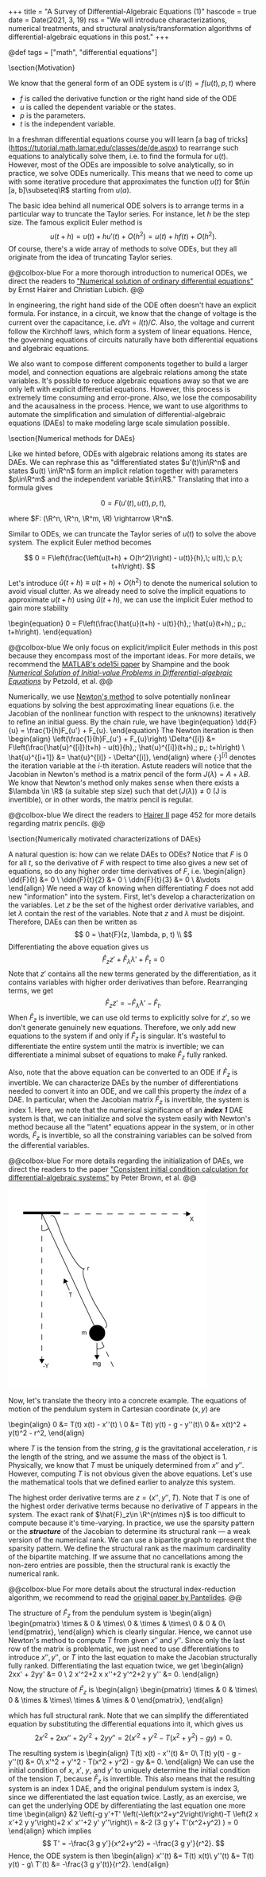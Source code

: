 +++
title = "A Survey of Differential-Algebraic Equations (1)"
hascode = true
date = Date(2021, 3, 19)
rss = "We will introduce characterizations, numerical treatments, and structural
analysis/transformation algorithms of differential-algebraic equations in this
post."
+++

@def tags = ["math", "differential equations"]


\section{Motivation}

We know that the general form of an ODE system is $u'(t) = f(u(t), p, t)$ where
- $f$ is called the derivative function or the right hand side of the ODE
- $u$ is called the dependent variable or the states.
- $p$ is the parameters.
- $t$ is the independent variable.

In a freshman differential equations course you will learn [a bag of tricks]
(https://tutorial.math.lamar.edu/classes/de/de.aspx) to rearrange such equations
to analytically solve them, i.e. to find the formula for $u(t)$. However, most
of the ODEs are impossible to solve analytically, so in practice, we solve ODEs
numerically. This means that we need to come up with some iterative procedure
that approximates the function $u(t)$ for $t\in [a, b]\subseteq\R$ starting from
$u(a)$.

The basic idea behind all numerical ODE solvers is to arrange terms in a
particular way to truncate the Taylor series. For instance, let $h$ be the step
size. The famous explicit Euler method is
$$
u(t + h) = u(t) + h u'(t) + O(h^2) = u(t) + h f(t) + O(h^2).
$$
Of course, there's a wide array of methods to solve ODEs, but they all originate
from the idea of truncating Taylor series.

@@colbox-blue
For a more thorough introduction to numerical ODEs, we direct the readers to
["Numerical solution of ordinary differential equations"](https://na.uni-tuebingen.de/~lubich/pcam-ode.pdf)
by Ernst Hairer and Christian Lubich.
@@

In engineering, the right hand side of the ODE often doesn't have an explicit
formula. For instance, in a circuit, we know that the change of voltage is the
current over the capacitance, i.e. $\dd{V}{t} = I(t) / C$. Also, the voltage and
current follow the Kirchhoff laws, which form a system of linear equations.
Hence, the governing equations of circuits naturally have both differential
equations and algebraic equations.

We also want to compose different components together to build a larger model,
and connection equations are algebraic relations among the state variables. It's
possible to reduce algebraic equations away so that we are only left with
explicit differential equations. However, this process is extremely time
consuming and error-prone. Also, we lose the composability and the
acausalness in the process. Hence, we want to use algorithms to automate the
simplification and simulation of differential-algebraic equations (DAEs) to
make modeling large scale simulation possible.

\section{Numerical methods for DAEs}

Like we hinted before, ODEs with algebraic relations among its states are DAEs.
We can rephrase this as "differentiated states $u'(t)\in\R^n$ and states $u(t)
\in\R^n$ form an implicit relation together with parameters $p\in\R^m$ and the
independent variable $t\in\R$." Translating that into a formula gives

$$ 0 = F(u'(t), u(t), p, t), $$

where $F: (\R^n, \R^n, \R^m, \R) \rightarrow \R^n$.

Similar to ODEs, we can truncate the Taylor series of $u(t)$ to solve the above
system. The explicit Euler method becomes

$$ 0 = F\left(\frac{\left(u(t+h) + O(h^2)\right) - u(t)}{h},\; u(t),\; p,\; t+h\right). $$

Let's introduce $\hat{u}(t+h) \equiv u(t+h) + O(h^2)$ to denote the numerical
solution to avoid visual clutter. As we already need to solve the implicit
equations to approximate $u(t+h)$ using $\hat{u}(t+h)$, we can use the implicit
Euler method to gain more stability

\begin{equation}
0 = F\left(\frac{\hat{u}(t+h) - u(t)}{h},\; \hat{u}(t+h),\; p,\; t+h\right).
\end{equation}

@@colbox-blue
We only focus on explicit/implicit Euler methods in this post because they
encompass most of the important ideas. For more details, we recommend the
[MATLAB's ode15i paper](http://faculty.smu.edu/shampine/cic.pdf) by Shampine and
the book
[*Numerical Solution of Initial-value Problems in Differential-algebraic Equations*](https://epubs.siam.org/doi/book/10.1137/1.9781611971224)
by Petzold, et al.
@@

Numerically, we use [Newton's method](https://en.wikipedia.org/wiki/Newton%27s_method#Nonlinear_systems_of_equations)
to solve potentially nonlinear equations by solving the best approximating
linear equations (i.e. the Jacobian of the nonlinear function with respect to
the unknowns) iteratively to refine an initial guess. By the chain rule, we have
\begin{equation}
\dd{F}{u} = \frac{1}{h}F_{u'} + F_{u}.
\end{equation}
The Newton iteration is then
\begin{align}
\left(\frac{1}{h}F_{u'} + F_{u}\right) \Delta^{[i]} &= F\left(\frac{\hat{u}^{[i]}(t+h) - u(t)}{h},\; \hat{u}^{[i]}(t+h),\; p,\; t+h\right) \\
\hat{u}^{[i+1]} &= \hat{u}^{[i]} - \Delta^{[i]},
\end{align}
where $\{\cdot\}^{[i]}$ denotes the iteration variable at the $i$-th iteration.
Astute readers will notice that the Jacobian in Newton's method is a matrix
pencil of the form $J(\lambda) = A + \lambda B$. We know that Newton's method
only makes sense when there exists a $\lambda \in \R$ (a suitable step size)
such that $\det(J(\lambda)) \ne 0$ (J is invertible), or in other words, the
matrix pencil is regular.

@@colbox-blue
We direct the readers to [Hairer II](https://www.springer.com/gp/book/9783540604525)
page 452 for more details regarding matrix pencils.
@@

\section{Numerically motivated characterizations of DAEs}

A natural question is: how can we relate DAEs to ODEs? Notice that $F$ is 0 for
all $t$, so the derivative of $F$ with respect to time also gives a new set of
equations, so do any higher order time derivatives of $F$, i.e.
\begin{align}
\dd{F}{t} &= 0 \\
\ddn{F}{t}{2} &= 0 \\
\ddn{F}{t}{3} &= 0 \\
    &\vdots
\end{align}
We need a way of knowing when differentiating $F$ does not add new "information"
into the system. First, let's develop a characterization on the variables. Let
$z$ be the set of the highest order derivative variables, and let $\lambda$
contain the rest of the variables. Note that $z$ and $\lambda$ must
be disjoint. Therefore, DAEs can then be written as
$$
0 = \hat{F}(z, \lambda, p, t) \\
$$
Differentiating the above equation gives us
$$
\hat{F}_z z' + \hat{F}_\lambda \lambda' + \hat{F}_t = 0
$$
Note that $z'$ contains all the new terms generated by the differentiation, as
it contains variables with higher order derivatives than before. Rearranging
terms, we get
$$
\hat{F}_z z' = -\hat{F}_\lambda \lambda' - \hat{F}_t.
$$
When $\hat{F}_z$ is invertible, we can use old terms to explicitly solve for
$z'$, so we don't generate genuinely new equations. Therefore, we only add new
equations to the system if and only if $\hat{F}_z$ is singular. It's wasteful to
differentiate the entire system until the matrix is invertible; we can
differentiate a minimal subset of equations to make $\hat{F}_z$ fully ranked.

Also, note that the above equation can be converted to an ODE if $\hat{F}_z$ is
invertible. We can characterize DAEs by the number of differentiations needed to
convert it into an ODE, and we call this property the *index* of a DAE. In
particular, when the Jacobian matrix $\hat{F}_z$ is invertible, the system is
index 1. Here, we note that the numerical significance of an _**index 1**_ DAE
system is that, we can initialize and solve the system easily with Newton's
method because all the "latent" equations appear in the system, or in other
words, $\hat{F}_z$ is invertible, so all the constraining variables can be
solved from the differential variables.

@@colbox-blue
For more details regarding the initialization of DAEs, we direct the readers to
the paper
["Consistent initial condition calculation for differential-algebraic systems"](https://cse.cs.ucsb.edu/sites/default/files/publications/SCE001495.pdf)
by Peter Brown, et al.
@@

![pendulum](/img/pendulum.png)

Now, let's translate the theory into a concrete example. The equations of motion
of the pendulum system in Cartesian coordinate $(x, y)$ are

\begin{align}
0 &= T(t) x(t) - x''(t)    \\
0 &= T(t) y(t) - g - y''(t)\\
0 &= x(t)^2 + y(t)^2 - r^2,
\end{align}

where $T$ is the tension from the string, $g$ is the gravitational acceleration,
$r$ is the length of the string, and we assume the mass of the object is 1.
Physically, we know that $T$ must be uniquely determined from $x''$ and $y''$.
However, computing $T$ is not obvious given the above equations. Let's use the
mathematical tools that we defined earlier to analyze this system.

The highest order derivative terms are $z = (x'', y'', T)$. Note that $T$ is one
of the highest order derivative terms because no derivative of $T$ appears in
the system. The exact rank of $\hat{F}_z\in \R^{n\times n}$ is too difficult to
compute because it's time-varying. In practice, we use the sparsity pattern or
the _**structure**_ of the Jacobian to determine its structural rank — a weak
version of the numerical rank. We can use a bipartite graph to represent the
sparsity pattern. We define the structural rank as the maximum cardinality of
the bipartite matching. If we assume that no cancellations among the non-zero
entries are possible, then the structural rank is exactly the numerical rank.

@@colbox-blue
For more details about the structural index-reduction algorithm, we recommend to
read the
[original paper by Pantelides](https://epubs.siam.org/doi/10.1137/0909014).
@@

The structure of $\hat{F}_z$ from the pendulum system is
\begin{align}
\begin{pmatrix}
\times & 0 & \times\\
0 & \times & \times\\
0 & 0 & 0\\
\end{pmatrix},
\end{align}
which is clearly singular. Hence, we cannot use Newton's method to compute $T$
from given $x''$ and $y''$. Since only the last row of the matrix is problematic,
we just need to use differentiations to introduce $x'', y''$, or $T$ into the
last equation to make the Jacobian structurally fully ranked.  Differentiating
the last equation twice, we get
\begin{align}
2xx' + 2yy' &= 0 \\
2 x'^2+2 x x''+2 y'^2+2 y y'' &= 0.
\end{align}

Now, the structure of $\hat{F}_z$ is
\begin{align}
\begin{pmatrix}
\times & 0 & \times\\
0 & \times & \times\\
\times & \times & 0
\end{pmatrix},
\end{align}

which has full structural rank. Note that we can simplify the differentiated
equation by substituting the differential equations into it, which gives us
$$
2 x'^2+2 x x''+2 y'^2+2 y y'' = 2 (x'^2 + y'^2 - T(x^2 + y^2) - gy) = 0.
$$

The resulting system is
\begin{align}
T(t) x(t) - x''(t)       &= 0\\
T(t) y(t) - g - y''(t)   &= 0\\
x'^2 + y'^2 - T(x^2 + y^2) - gy &= 0.
\end{align}
We can use the initial condition of $x$, $x'$, $y$, and $y'$ to uniquely
determine the initial condition of the tension $T$, because $\hat{F}_z$ is
invertible. This also means that the resulting system is an index 1 DAE, and the
original pendulum system is index 3, since we differentiated the last equation
twice. Lastly, as an exercise, we can get the underlying ODE by differentiating
the last equation one more time
\begin{align}
&2 \left(-g y'+T' \left(-\left(x^2+y^2\right)\right)-T \left(2 x x'+2
   y y'\right)+2 x' x''+2 y' y''\right)\\
= &-2 (3 g y'+ T'(x^2+y^2) ) = 0
\end{align}
which implies
$$
T' = -\frac{3 g y'}{x^2+y^2} = -\frac{3 g y'}{r^2}.
$$
Hence, the ODE system is then
\begin{align}
x''(t) &= T(t) x(t)\\
y''(t) &= T(t) y(t) - g\\
T'(t) &= -\frac{3 g y'(t)}{r^2}.
\end{align}
